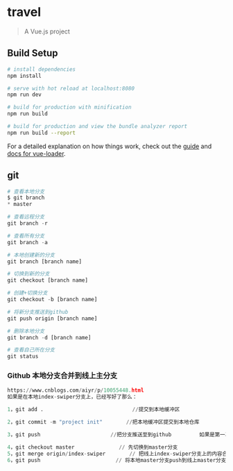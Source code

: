 # travel

> A Vue.js project

## Build Setup

``` bash
# install dependencies
npm install

# serve with hot reload at localhost:8080
npm run dev

# build for production with minification
npm run build

# build for production and view the bundle analyzer report
npm run build --report
```

For a detailed explanation on how things work, check out the [guide](http://vuejs-templates.github.io/webpack/) and [docs for vue-loader](http://vuejs.github.io/vue-loader).

## git

```py
# 查看本地分支
$ git branch
* master

# 查看远程分支
git branch -r

# 查看所有分支
git branch -a

# 本地创建新的分支
git branch [branch name]

# 切换到新的分支
git checkout [branch name]

# 创建+切换分支
git checkout -b [branch name]

# 将新分支推送到github
git push origin [branch name]

# 删除本地分支
git branch -d [branch name]

# 查看自己所在分支
git status
```

### Github 本地分支合并到线上主分支

```py
https://www.cnblogs.com/aiyr/p/10055448.html
如果是在本地index-swiper分支上，已经写好了那么：

1，git add .         　　　　　　　　　　   //提交到本地缓冲区

2，git commit -m "project init" 　　　　//把本地缓冲区提交到本地仓库

3，git push 　　　　　　　　　　　　　//把分支推送至到github         如果是第一次提交： git push  --set-upstream origin index-icons，放心如果不加的话也提交不成功。

4，git checkout master 　　　　　　　　// 先切换到master分支
5，git merge origin/index-swiper 　　　　// 把线上index-swiper分支上的内容合并到本地master分支          这里origin/index-swiper代表线上的Index-swiper分支，git merge代表想跟哪个分支合并。在哪个环境下就合并哪个
6，git push　　　　 　　　　　　　　　　// 将本地master分支push到线上master分支
```



